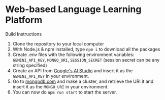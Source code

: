 # Web-based Language Learning Platform
 
Build Instructions

1. Clone the repository to your local computer
2. With Node.js & npm installed, type `npm i` to download all the packages
3. Create .env files with the following environment variables: `GEMINI_API_KEY`, `MONGO_URI`, `SESSION_SECRET` (session secret can be any string specified)
4. Create an API from [Google's AI Studio](https://ai.google.dev/gemini-api/docs/api-key) and insert it as the `GEMINI_API_KEY` in your environment.
5. Go to [mongodb.com](https://cloud.mongodb.com/) and make a cluster, and retrieve the URI it and insert it as the `MONGO_URI` in your environment.
6. You can now do `npm run start` to start the server.
